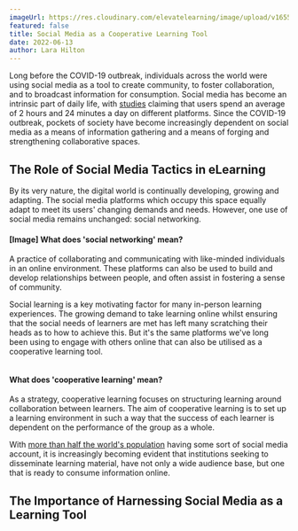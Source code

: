 ```yaml
---
imageUrl: https://res.cloudinary.com/elevatelearning/image/upload/v1655103267/site-articles/social-media-as-a-cooperative-learning-tool/Title_Graphic_eopniq.png
featured: false
title: Social Media as a Cooperative Learning Tool
date: 2022-06-13
author: Lara Hilton
---
```

Long before the COVID-19 outbreak, individuals across the world were using social media as a tool to create community, to foster collaboration, and to broadcast information for consumption. Social media has become an intrinsic part of daily life, with [studies](https://www.broadbandsearch.net/blog/average-daily-time-on-social-media#post-navigation-1) claiming that users spend an average of 2 hours and 24 minutes a day on different platforms. Since the COVID-19 outbreak, pockets of society have become increasingly dependent on social media as a means of information gathering and a means of forging and strengthening collaborative spaces.

## **The Role of Social Media Tactics in eLearning**

By its very nature, the digital world is continually developing, growing and adapting. The social media platforms which occupy this space equally adapt to meet its users' changing demands and needs. However, one use of social media remains unchanged: social networking. 

#### \[Image] **What does 'social networking' mean?**

A practice of collaborating and communicating with like-minded individuals in an online environment. These platforms can also be used to build and develop relationships between people, and often assist in fostering a sense of community. 

Social learning is a key motivating factor for many in-person learning experiences. The growing demand to take learning online whilst ensuring that the social needs of learners are met has left many scratching their heads as to how to achieve this. But it's the same platforms we've long been using to engage with others online that can also be utilised as a cooperative learning tool. 

<img src="https://res.cloudinary.com/elevatelearning/image/upload/v1655103511/site-articles/social-media-as-a-cooperative-learning-tool/Group_45_ppgaft.png" alt="" title="" class=""/>

####  **What does 'cooperative learning' mean?**

As a strategy, cooperative learning focuses on structuring learning around collaboration between learners. The aim of cooperative learning is to set up a learning environment in such a way that the success of each learner is dependent on the performance of the group as a whole. 

With [more than half the world's population](https://www.broadbandsearch.net/blog/average-daily-time-on-social-media#post-navigation-1) having some sort of social media account, it is increasingly becoming evident that institutions seeking to disseminate learning material, have not only a wide audience base, but one that is ready to consume information online. 

## **The Importance of Harnessing Social Media as a Learning Tool**